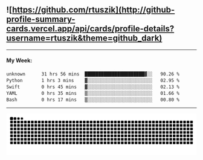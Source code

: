 ## ![https://github.com/rtuszik](http://github-profile-summary-cards.vercel.app/api/cards/profile-details?username=rtuszik&theme=github_dark)

---
#### My Week:

<!--START_SECTION:waka-->

```txt
unknown      31 hrs 56 mins  ██████████████████████▓░░   90.26 %
Python       1 hrs 3 mins    ▓░░░░░░░░░░░░░░░░░░░░░░░░   02.95 %
Swift        0 hrs 45 mins   ▓░░░░░░░░░░░░░░░░░░░░░░░░   02.13 %
YAML         0 hrs 35 mins   ▒░░░░░░░░░░░░░░░░░░░░░░░░   01.66 %
Bash         0 hrs 17 mins   ▒░░░░░░░░░░░░░░░░░░░░░░░░   00.80 %
```

<!--END_SECTION:waka-->

---

![](https://raw.githubusercontent.com/rtuszik/rtuszik/output/github-contribution-grid-snake-dark.svg)
